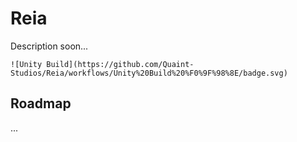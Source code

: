 # Reia
Description soon...

`![Unity Build](https://github.com/Quaint-Studios/Reia/workflows/Unity%20Build%20%F0%9F%98%8E/badge.svg)`

## Roadmap

...
